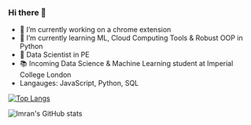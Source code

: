 ### Hi there 👋

- 🔭 I’m currently working on a chrome extension
- 🌱 I’m currently learning ML, Cloud Computing Tools & Robust OOP in Python
- 💼 Data Scientist in PE
- 📚 Incoming Data Science & Machine Learning student at Imperial College London
- Langauges: JavaScript, Python, SQL

[![Top Langs](github-readme-stats-two-green-52.vercel.app/api/top-langs/?username=imrankhan37)](https://github.com/imrankhan37/github-readme-stats)

![Imran's GitHub stats](github-readme-stats-two-green-52.vercel.app/api?username=imrankhan37&show_icons=true)


